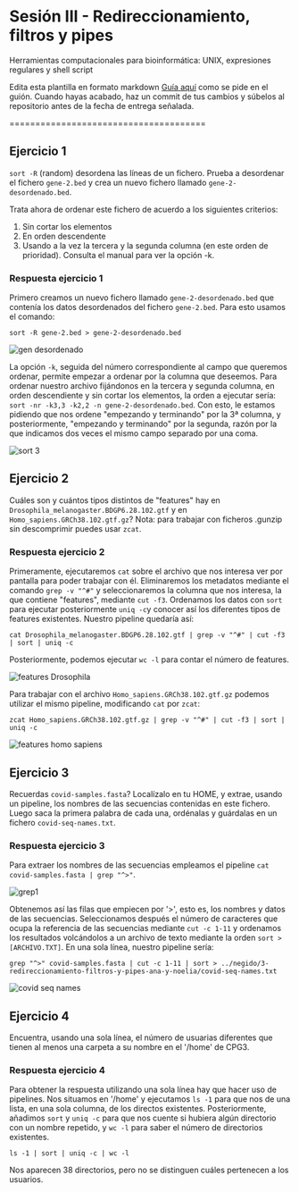 # Sesión III - Redireccionamiento, filtros y pipes

Herramientas computacionales para bioinformática: UNIX, expresiones regulares y shell script

Edita esta plantilla en formato markdown [Guía aquí](https://guides.github.com/features/mastering-markdown/) como se pide en el guión. 
Cuando hayas acabado, haz un commit de tus cambios y súbelos al repositorio antes de la fecha de entrega señalada. 

======================================


## Ejercicio 1
`sort -R` (random) desordena las líneas de un fichero. Prueba a desordenar el fichero `gene-2.bed` y crea un nuevo fichero llamado `gene-2-desordenado.bed`.

Trata ahora de ordenar este fichero de acuerdo a los siguientes criterios: 
1. Sin cortar los elementos
2. En orden descendente
3. Usando a la vez la tercera y la segunda columna (en este orden de prioridad). Consulta el manual para ver la opción -k. 

### Respuesta ejercicio 1
 Primero creamos un nuevo fichero llamado `gene-2-desordenado.bed` que contenía los datos desordenados del fichero `gene-2.bed`. Para esto usamos el comando:
 
 `sort -R gene-2.bed > gene-2-desordenado.bed`
 
![gen desordenado](https://user-images.githubusercontent.com/92113066/139421879-437f94a7-6f5f-46c6-a967-fc79c33cfdc5.png)

 La opción `-k`, seguida del número correspondiente al campo que queremos ordenar, permite empezar a ordenar por la columna que deseemos. Para ordenar nuestro archivo fijándonos en la tercera y segunda columna, en orden descendiente y sin cortar los elementos, la orden a ejecutar sería: `sort -nr -k3,3 -k2,2 -n gene-2-desordenado.bed`. Con esto, le estamos pidiendo que nos ordene "empezando y terminando" por la 3ª columna, y posteriormente, "empezando y terminando" por la segunda, razón por la que indicamos dos veces el mismo campo separado por una coma.

![sort 3](https://user-images.githubusercontent.com/92113066/140031772-58c93deb-ca7f-4efd-a53e-99fb10c3f8bd.png)


## Ejercicio 2

Cuáles son y cuántos tipos distintos de "features" hay en `Drosophila_melanogaster.BDGP6.28.102.gtf` y en `Homo_sapiens.GRCh38.102.gtf.gz`? Nota: para trabajar con ficheros .gunzip sin descomprimir puedes usar `zcat`.

### Respuesta ejercicio 2

Primeramente, ejecutaremos `cat` sobre el archivo que nos interesa ver por pantalla para poder trabajar con él. Eliminaremos los metadatos mediante el comando `grep -v "^#"` y seleccionaremos la columna que nos interesa, la que contiene "features", mediante `cut -f3`. Ordenamos los datos con `sort` para ejecutar posteriormente `uniq -c`y conocer así los diferentes tipos de features existentes. Nuestro pipeline quedaría así: 

`cat Drosophila_melanogaster.BDGP6.28.102.gtf | grep -v "^#" | cut -f3 | sort | uniq -c`

Posteriormente, podemos ejecutar `wc -l` para contar el número de features.

![features Drosophila](https://user-images.githubusercontent.com/92091175/139582871-313cbd9b-f1f7-4e34-b38c-da09a706362b.png)

Para trabajar con el archivo `Homo_sapiens.GRCh38.102.gtf.gz` podemos utilizar el mismo pipeline, modificando `cat` por `zcat`:

`zcat Homo_sapiens.GRCh38.102.gtf.gz | grep -v "^#" | cut -f3 | sort | uniq -c`


![features homo sapiens](https://user-images.githubusercontent.com/92091175/139583070-67c8e6fb-38fe-4338-962b-46d1b8a98473.png)



## Ejercicio 3

Recuerdas `covid-samples.fasta`? Localízalo en tu HOME, y extrae, usando un pipeline, los nombres de las secuencias contenidas en este fichero. Luego saca la primera palabra de cada una, ordénalas y guárdalas en un fichero `covid-seq-names.txt`.

### Respuesta ejercicio 3

Para extraer los nombres de las secuencias empleamos el pipeline `cat covid-samples.fasta | grep "^>"`.

![grep1](https://user-images.githubusercontent.com/92113066/139668793-6043ea9f-53d6-4a92-b550-e3dec9bfdca8.png)

Obtenemos así las filas que empiecen por '>', esto es, los nombres y datos de las secuencias. Seleccionamos después el número de caracteres que ocupa la referencia de las secuencias mediante `cut -c 1-11` y ordenamos los resultados volcándolos a un archivo de texto mediante la orden `sort > [ARCHIVO.TXT]`.
En una sola línea, nuestro pipeline sería:

`grep "^>" covid-samples.fasta | cut -c 1-11 | sort > ../negido/3-redireccionamiento-filtros-y-pipes-ana-y-noelia/covid-seq-names.txt`

![covid seq names](https://user-images.githubusercontent.com/92091175/139587940-c5b29e5b-e4bb-4d33-8a4f-781dc532b29c.png)



## Ejercicio 4

Encuentra, usando una sola línea, el número de usuarias diferentes que tienen al menos una carpeta a su nombre en el '/home' de CPG3.

### Respuesta ejercicio 4

Para obtener la respuesta utilizando una sola línea hay que hacer uso de pipelines. Nos situamos en '/home' y ejecutamos `ls -1` para que nos de una lista, en una sola columna, de los directos existentes. Posteriormente, añadimos `sort` y `uniq -c` para que nos cuente si hubiera algún directorio con un nombre repetido, y `wc -l` para saber el número de directorios existentes.

`ls -1 | sort | uniq -c | wc -l`

Nos aparecen 38 directorios, pero no se distinguen cuáles pertenecen a los usuarios.


